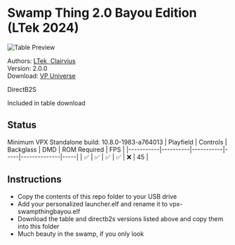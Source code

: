 # Swamp Thing 2.0 Bayou Edition (LTek 2024)

![Table Preview](https://vpuniverse.com/screenshots/monthly_2024_07/Screenshot.jpg.481223a135a5c3e9888d9c115b9cf95d.jpg)

Authors: [LTek, Clairvius](https://vpuniverse.com/profile/67685-ltek/)  
Version: 2.0.0  
Download: [VP Universe](https://vpuniverse.com/files/file/21040-swamp-thing-20-bayou-edition-ltek-2024/)

DirectB2S

Included in table download

## Status 

Minimum VPX Standalone build: 10.8.0-1983-a764013
| Playfield | Controls | Backglass | DMD | ROM Required | FPS | 
|-----------|----------|-----------|-----|--------------|-----|
| :white_check_mark: | :white_check_mark: | :white_check_mark: | :white_check_mark: | :x: | 45 |

## Instructions

- Copy the contents of this repo folder to your USB drive
- Add your personalized launcher.elf and rename it to vpx-swampthingbayou.elf
- Download the table and directb2s versions listed above and copy them into this folder
- Much beauty in the swamp, if you only look 